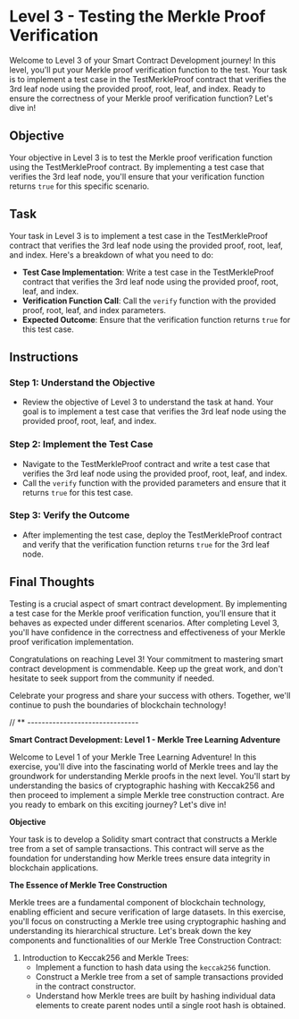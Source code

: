# Level 3 - Testing the Merkle Proof Verification

Welcome to Level 3 of your Smart Contract Development journey! In this level, you'll put your Merkle proof verification function to the test. Your task is to implement a test case in the TestMerkleProof contract that verifies the 3rd leaf node using the provided proof, root, leaf, and index. Ready to ensure the correctness of your Merkle proof verification function? Let's dive in!

## Objective

Your objective in Level 3 is to test the Merkle proof verification function using the TestMerkleProof contract. By implementing a test case that verifies the 3rd leaf node, you'll ensure that your verification function returns `true` for this specific scenario.

## Task

Your task in Level 3 is to implement a test case in the TestMerkleProof contract that verifies the 3rd leaf node using the provided proof, root, leaf, and index. Here's a breakdown of what you need to do:

- **Test Case Implementation**: Write a test case in the TestMerkleProof contract that verifies the 3rd leaf node using the provided proof, root, leaf, and index.
- **Verification Function Call**: Call the `verify` function with the provided proof, root, leaf, and index parameters.
- **Expected Outcome**: Ensure that the verification function returns `true` for this test case.

## Instructions

### Step 1: Understand the Objective

- Review the objective of Level 3 to understand the task at hand. Your goal is to implement a test case that verifies the 3rd leaf node using the provided proof, root, leaf, and index.

### Step 2: Implement the Test Case

- Navigate to the TestMerkleProof contract and write a test case that verifies the 3rd leaf node using the provided proof, root, leaf, and index.
- Call the `verify` function with the provided parameters and ensure that it returns `true` for this test case.

### Step 3: Verify the Outcome

- After implementing the test case, deploy the TestMerkleProof contract and verify that the verification function returns `true` for the 3rd leaf node.

## Final Thoughts

Testing is a crucial aspect of smart contract development. By implementing a test case for the Merkle proof verification function, you'll ensure that it behaves as expected under different scenarios. After completing Level 3, you'll have confidence in the correctness and effectiveness of your Merkle proof verification implementation.

Congratulations on reaching Level 3! Your commitment to mastering smart contract development is commendable. Keep up the great work, and don't hesitate to seek support from the community if needed.

Celebrate your progress and share your success with others. Together, we'll continue to push the boundaries of blockchain technology!

// \*\* -------------------------------

**Smart Contract Development: Level 1 - Merkle Tree Learning Adventure**

Welcome to Level 1 of your Merkle Tree Learning Adventure! In this exercise, you'll dive into the fascinating world of Merkle trees and lay the groundwork for understanding Merkle proofs in the next level. You'll start by understanding the basics of cryptographic hashing with Keccak256 and then proceed to implement a simple Merkle tree construction contract. Are you ready to embark on this exciting journey? Let's dive in!

**Objective**

Your task is to develop a Solidity smart contract that constructs a Merkle tree from a set of sample transactions. This contract will serve as the foundation for understanding how Merkle trees ensure data integrity in blockchain applications.

**The Essence of Merkle Tree Construction**

Merkle trees are a fundamental component of blockchain technology, enabling efficient and secure verification of large datasets. In this exercise, you'll focus on constructing a Merkle tree using cryptographic hashing and understanding its hierarchical structure. Let's break down the key components and functionalities of our Merkle Tree Construction Contract:

1. Introduction to Keccak256 and Merkle Trees:
   - Implement a function to hash data using the `keccak256` function.
   - Construct a Merkle tree from a set of sample transactions provided in the contract constructor.
   - Understand how Merkle trees are built by hashing individual data elements to create parent nodes until a single root hash is obtained.
